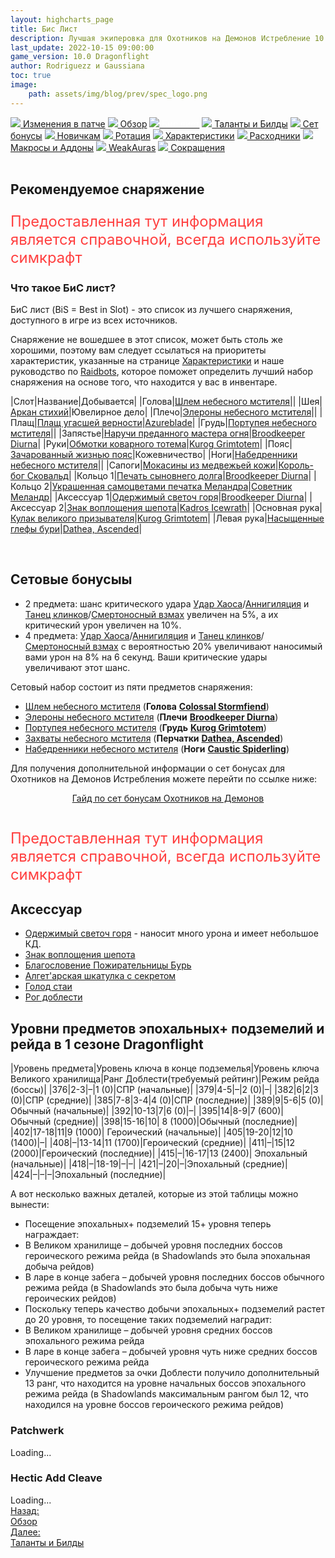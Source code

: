 ```yaml
---
layout: highcharts_page
title: Бис Лист
description: Лучшая экиперовка для Охотников на Демонов Истребление 10.0 PvE Dragonflight
last_update: 2022-10-15 09:00:00
game_version: 10.0 Dragonflight 
author: Rodriguezz и Gaussiana
toc: true
image:
    path: assets/img/blog/prev/spec_logo.png
---
```


<div id="smooth-nav-outer">
<a href="{{ site.url }}/guide/havoc/changes-patch.html"><img src="https://wow.zamimg.com/images/wow/icons/medium/inv_misc_spyglass_02.jpg"> Изменения в патче</a>
<a href="{{ site.url }}/guide/havoc/overview.html"><img src="https://wow.zamimg.com/images/wow/icons/medium/inv_misc_spyglass_02.jpg"> Обзор</a>
<a href="{{ site.url }}/guide/havoc/gear.html"><img src="https://wow.zamimg.com/images/wow/icons/medium/inv_chest_chain_03.jpg"><span style="color: white;"> Бис лист</span></a>
<a href="{{ site.url }}/guide/havoc/talent-builds.html"><img src="https://wow.zamimg.com/images/wow/icons/medium/ability_marksmanship.jpg"> Таланты и Билды</a>
<a href="{{ site.url }}/guide/havoc/set-bonuses.html"><img src="https://wow.zamimg.com/images/wow/icons/medium/wow_token01.jpg"> Сет бонусы</a>
<a href="{{ site.url }}/guide/havoc/beginners.html"><img src="https://wow.zamimg.com/images/wow/icons/medium/spell_lifegivingseed.jpg"> Новичкам</a>
<a href="{{ site.url }}/guide/havoc/rotation-priority.html"><img src="https://wow.zamimg.com/images/wow/icons/medium/spell_mekkatorque_bot_bluegear.jpg"> Ротация</a>
<a href="{{ site.url }}/guide/havoc/stats.html"><img src="https://wow.zamimg.com/images/wow/icons/medium/inv_inscription_80_warscroll_intellect.jpg"> Характеристики</a>
<a href="{{ site.url }}/guide/havoc/consumables.html"><img src="https://wow.zamimg.com/images/wow/icons/medium/inv_potion_92.jpg"> Расходники</a>
<a href="{{ site.url }}/guide/havoc/macros-addons.html"><img src="https://wow.zamimg.com/images/wow/icons/medium/inv_eng_gearspringparts.jpg"> Макросы и Аддоны</a>
<a href="{{ site.url }}/guide/havoc/weakauras.html"><img src="https://wow.zamimg.com/images/wow/icons/medium/spell_holy_auramastery.jpg"> WeakAuras</a>
<a href="{{ site.url }}/guide/havoc/common-terms.html"><img src="https://wow.zamimg.com/images/wow/icons/medium/ui_chat.jpg"> Сокращения</a>
</div>
<br>

## Рекомендуемое снаряжение

<p style="color:#ff4040;font-size:1.7em;">Предоставленная тут информация является справочной, всегда используйте симкрафт</p>

### Что такое БиС лист?

БиС лист (BiS = Best in Slot) - это список из лучшего снаряжения, доступного в игре из всех источников.

Снаряжение не вошедшее в этот список, может быть столь же хорошими, поэтому вам следует ссылаться на приоритеты характеристик, указанные на странице <a href="{{ site.url }}/guide/havoc/stats.html"> Характеристики</a> и наше руководство по <a href="{{ site.url }}/guide/general/raidbots.html"> Raidbots</a>, которое поможет определить лучший набор снаряжения на основе того, что находится у вас в инвентаре.	

<div class="table-box" markdown="1">

|Слот|Название|Добывается|
|Голова|[Шлем небесного мстителя](https://www.wowhead.com/ru/item=200345)|[]()|
|Шея|[Аркан стихий](https://www.wowhead.com/ru/item=193001)|Ювелирное дело|
|Плечо|[Элероны небесного мстителя](https://www.wowhead.com/ru/item=200347/)|[]()|
|Плащ|[Плащ угасшей верности](https://www.wowhead.com/ru/item=193629)|[Azureblade](https://www.wowhead.com/ru/npc=186739)|
|Грудь|[Портупея небесного мстителя](https://www.wowhead.com/ru/item=200342)|[]()|
|Запястье|[Наручи преданного мастера огня](https://www.wowhead.com/ru/item=195525)|[Broodkeeper Diurna](https://www.wowhead.com/ru/npc=190245)|
|Руки|[Обмотки коварного тотема](https://www.wowhead.com/ru/item=195514)|[Kurog Grimtotem](https://www.wowhead.com/ru/npc=184986/)|
|Пояс|[Зачарованный жизнью пояс](https://www.wowhead.com/ru/item=193407/?bonus=8836:8840:8902:8801:8932:8960:8790&class=12&crafted-stats=49:32&ilvl=418&spec=577)|Кожевничество|
|Ноги|[Набедренники небесного мстителя](https://www.wowhead.com/ru/item=200346)|[]()|
|Сапоги|[Мокасины из медвежьей кожи](https://www.wowhead.com/ru/item=134193/?bonus=1826:1472&class=12&ilvl=415&spec=577)|[Король-бог Сковальд](https://www.wowhead.com/ru/npc=95675)|
|Кольцо 1|[Печать сыновнего долга](https://www.wowhead.com/ru/item=195526/)|[Broodkeeper Diurna](https://www.wowhead.com/ru/npc=190245/)|
|Кольцо 2|[Украшенная самоцветами печатка Меландра](https://www.wowhead.com/ru/item=134542/?bonus=6652:7936:7979:1472:8767&ilvl=415&spec=577)|[Советник Меландр](https://www.wowhead.com/ru/npc=101831)|
|Аксессуар 1|[Одержимый светоч горя](https://www.wowhead.com/ru/item=194308)|[Broodkeeper Diurna](https://ru.wowhead.com/npc=190245/)|
|Аксессуар 2|[Знак воплощения шепота](https://www.wowhead.com/ru/item=194301)|[Kadros Icewrath](https://www.wowhead.com/ru/npc=187771)|
|Основная рука|[Кулак великого призывателя](https://www.wowhead.com/ru/item=195512)|[Kurog Grimtotem](https://www.wowhead.com/ru/npc=184986)|
|Левая рука|[Насыщенные глефы бури](https://www.wowhead.com/ru/item=195491)|[Dathea, Ascended](https://www.wowhead.com/ru/npc=189813)|

</div>
<br>

## Сетовые бонусыы

* 2 предмета: шанс критического удара [Удар Хаоса](https://ru.wowhead.com/spell=162794/)/[Аннигиляция](https://ru.wowhead.com/spell=201427) и [Танец клинков](https://ru.wowhead.com/spell=188499)/[Смертоносный взмах](https://www.wowhead.com/spell=210152) увеличен на 5%, а их критический урон увеличен на 10%.
* 4 предмета: [Удар Хаоса](https://ru.wowhead.com/spell=162794/)/[Аннигиляция](https://ru.wowhead.com/spell=201427) и [Танец клинков](https://ru.wowhead.com/spell=188499)/[Смертоносный взмах](https://www.wowhead.com/spell=210152) с вероятностью 20% увеличивают наносимый вами урон на 8% на 6 секунд. Ваши критические удары увеличивают этот шанс.


Сетовый набор состоит из пяти предметов снаряжения:

* <span class="q4">[Шлем небесного мстителя](https://www.wowhead.com/ru/item=200345)</span> (**Голова** [**Colossal Stormfiend**](https://www.wowhead.com/ru/npc=197145/))
* <span class="q4">[Элероны небесного мстителя](https://www.wowhead.com/ru/item=200347)</span> (**Плечи** [**Broodkeeper Diurna**](https://www.wowhead.com/ru/npc=190245))
* <span class="q4">[Портупея небесного мстителя](https://www.wowhead.com/ru/item=200342)</span> (**Грудь** [**Kurog Grimtotem**](https://www.wowhead.com/ru/npc=184986/))
* <span class="q4">[Захваты небесного мстителя](https://www.wowhead.com/ru/item=200344)</span> (**Перчатки** [**Dathea, Ascended**](https://www.wowhead.com/ru/npc=189813))
* <span class="q4">[Набедренники небесного мстителя](https://www.wowhead.com/ru/item=200346/)</span> (**Ноги** [**Caustic Spiderling**](https://www.wowhead.com/ru/npc=189233/))

Для получения дополнительной информации о сет бонусах для Охотников на Демонов Истребления можете  перейти по ссылке ниже: 

<div style="text-align: -webkit-center; text-align: -moz-center;">
<a class="c12 cta-button" href="{{ site.url }}/guide/havoc/set-bonuses.html" data-border="strong" data-markup-content-target="1" data-icon="true">
<span class="cta-button-icon" style="background-image: url(&quot;https://wow.zamimg.com/images/wow/icons/medium/wow_token01.jpg&quot;);">
</span>Гайд по сет бонусам Охотников на Демонов</a></div><br>

<p style="color:#ff4040;font-size:1.7em;">Предоставленная тут информация является справочной, всегда используйте симкрафт</p>

## Аксессуар

* [Одержимый светоч горя](https://www.wowhead.com/ru/item=194308) - наносит много урона и имеет небольшое КД.
* [Знак воплощения шепота](https://www.wowhead.com/ru/item=194301)
* [Благословение Пожирательницы Бурь](https://www.wowhead.com/ru/item=194302/)
* [Алгет'арская шкатулка с секретом](https://www.wowhead.com/ru/item=193701)
* [Голод стаи](https://www.wowhead.com/ru/item=136975)
* [Рог доблести](https://www.wowhead.com/ru/item=133642)

## Уровни предметов эпохальных+ подземелий и рейда в 1 сезоне Dragonflight

|Уровень предмета|Уровень ключа в конце подземелья|Уровень ключа Великого хранилища|Ранг Доблести(требуемый рейтинг)|Режим рейда (боссы)|
|376|2-3|–|1 (0)|СПР (начальные)|
|379|4-5|–|2 (0)|–|
|382|6|2|3 (0)|СПР (средние)|
|385|7-8|3-4|4 (0)|СПР (последние)|
|389|9|5-6|5 (0)|Обычный (начальные)|
|392|10-13|7|6 (0)|–|
|395|14|8-9|7 (600)|	Обычный (средние)|
|398|15-16|10|	8 (1000)|Обычный (последние)|
|402|17-18|11|9 (1000)|	Героический (начальные)|
|405|19-20|12|10 (1400)|–|
|408|–|13-14|11 (1700)|Героический (средние)|
|411|–|15|12 (2000)|Героический (последние)|
|415|–|16-17|13 (2400)|	Эпохальный (начальные)|
|418|–|18-19|–|–|
|421|–|20|–|Эпохальный (средние)|
|424|–|–|–|Эпохальный (последние)|

А вот несколько важных деталей, которые из этой таблицы можно вынести:
* Посещение эпохальных+ подземелий 15+ уровня теперь награждает:
* В Великом хранилище – добычей уровня последних боссов героического режима рейда (в Shadowlands это была эпохальная добыча рейдов)
* В ларе в конце забега – добычей уровня последних боссов обычного режима рейда (в Shadowlands это была добыча чуть ниже героических рейдов)
* Поскольку теперь качество добычи эпохальных+ подземелий растет до 20 уровня, то посещение таких подземелий наградит:
* В Великом хранилище – добычей уровня средних боссов эпохального режима рейда
* В ларе в конце забега – добычей уровня чуть ниже средних боссов героического режима рейда
* Улучшение предметов за очки Доблести получило дополнительный 13 ранг, что находится на уровне начальных боссов эпохального режима рейда (в Shadowlands максимальным рангом был 12, что находился на уровне боссов героического режима рейдов)

### Patchwerk
<div id="bloodmallet_patchwerk" class="bloodmallet_chart" data-wow-class="demon_hunter" data-wow-spec="havoc" data-font-color="#eee" data-background-color="#222" data-language="ru" data-entries="10">Loading...</div>

### Hectic Add Cleave
<div id="bloodmallet_hecticaddcleave" class="bloodmallet_chart" data-wow-class="demon_hunter" data-wow-spec="havoc" data-fight-style="hecticaddcleave" data-font-color="#eee" data-background-color="#222" data-language="ru">Loading...</div>


<div class="minibox minibox-left"><a href="{{ site.url }}/guide/havoc/overview.html">Назад:<br>Обзор</a></div> 
<div class="minibox"><a href="{{ site.url }}/guide/havoc/talent-builds.html">Далее:<br>Таланты и Билды</a></div>

<br>